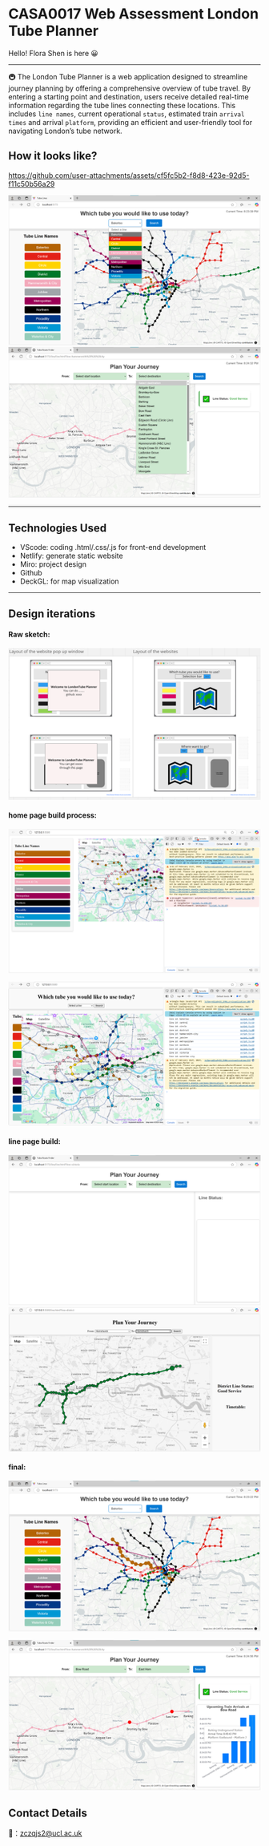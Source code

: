 # CASA0017 Web Assessment London Tube Planner

Hello! Flora Shen is here 😀

---
🚇 The London Tube Planner is a web application designed to streamline journey planning by offering a comprehensive overview of tube travel. By entering a starting point and destination, users receive detailed real-time information regarding the tube lines connecting these locations. This includes `line names`, current operational `status`, estimated train `arrival times` and arrival `platform`, providing an efficient and user-friendly tool for navigating London’s tube network.

## How it looks like?


https://github.com/user-attachments/assets/cf5fc5b2-f8d8-423e-92d5-f11c50b56a29


![](https://raw.githubusercontent.com/JY-SHENNNN/casa0017-web-assessment/refs/heads/main/Group%20Report/src/index2.png)
![](https://raw.githubusercontent.com/JY-SHENNNN/casa0017-web-assessment/refs/heads/main/Group%20Report/src/line2.png)

---
## Technologies Used
- VScode: coding .html/.css/.js for front-end development
- Netlify: generate static website
- Miro: project design
- Github 
- DeckGL: for map visualization

---

## Design iterations

#### Raw sketch:
![](https://raw.githubusercontent.com/JY-SHENNNN/casa0017-web-assessment/refs/heads/main/Group%20Report/src/website%20layout.png)

#### home page build process: 
![](https://raw.githubusercontent.com/JY-SHENNNN/casa0017-web-assessment/refs/heads/main/Group%20Report/src/console1.png)

![](https://raw.githubusercontent.com/JY-SHENNNN/casa0017-web-assessment/refs/heads/main/Group%20Report/src/console3.png)

#### line page build:
![](https://raw.githubusercontent.com/JY-SHENNNN/casa0017-web-assessment/refs/heads/main/Group%20Report/src/line%20layout.png)
![](https://raw.githubusercontent.com/JY-SHENNNN/casa0017-web-assessment/refs/heads/main/Group%20Report/src/linemap1.png)



#### final:
![](https://raw.githubusercontent.com/JY-SHENNNN/casa0017-web-assessment/refs/heads/main/Group%20Report/src/index1.png)

![](https://raw.githubusercontent.com/JY-SHENNNN/casa0017-web-assessment/refs/heads/main/Group%20Report/src/line3.png)


##  Contact Details
📧：zczqjs2@ucl.ac.uk
